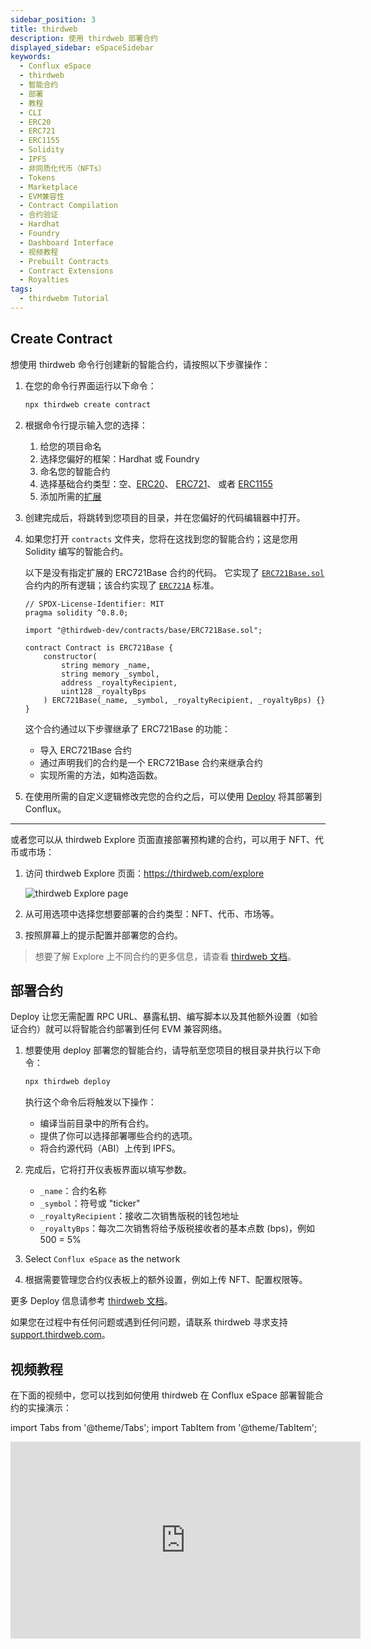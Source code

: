 ```yaml
---
sidebar_position: 3
title: thirdweb
description: 使用 thirdweb 部署合约
displayed_sidebar: eSpaceSidebar
keywords:
  - Conflux eSpace
  - thirdweb
  - 智能合约
  - 部署
  - 教程
  - CLI
  - ERC20
  - ERC721
  - ERC1155
  - Solidity
  - IPFS
  - 非同质化代币（NFTs）
  - Tokens
  - Marketplace
  - EVM兼容性
  - Contract Compilation
  - 合约验证
  - Hardhat
  - Foundry
  - Dashboard Interface
  - 视频教程
  - Prebuilt Contracts
  - Contract Extensions
  - Royalties
tags:
  - thirdwebm Tutorial
---
```


## Create Contract

想使用 thirdweb 命令行创建新的智能合约，请按照以下步骤操作：

1. 在您的命令行界面运行以下命令：

   ```bash
   npx thirdweb create contract
   ```

2. 根据命令行提示输入您的选择：
   1. 给您的项目命名
   2. 选择您偏好的框架：Hardhat 或 Foundry
   3. 命名您的智能合约
   4. 选择基础合约类型：空、[ERC20](https://portal.thirdweb.com/solidity/base-contracts/erc20base)、 [ERC721](https://portal.thirdweb.com/solidity/base-contracts/erc721base)、 或者 [ERC1155](https://portal.thirdweb.com/solidity/base-contracts/erc1155base)
   5. 添加所需的[扩展](https://portal.thirdweb.com/solidity/extensions)

3. 创建完成后，将跳转到您项目的目录，并在您偏好的代码编辑器中打开。

4. 如果您打开 `contracts` 文件夹，您将在这找到您的智能合约；这是您用 Solidity 编写的智能合约。

   以下是没有指定扩展的 ERC721Base 合约的代码。 它实现了 [`ERC721Base.sol`](https://github.com/thirdweb-dev/contracts/blob/main/contracts/base/ERC721Base.sol) 合约内的所有逻辑；该合约实现了 [`ERC721A`](https://github.com/thirdweb-dev/contracts/blob/main/contracts/eip/ERC721A.sol) 标准。

   ```solidity
   // SPDX-License-Identifier: MIT
   pragma solidity ^0.8.0;

   import "@thirdweb-dev/contracts/base/ERC721Base.sol";

   contract Contract is ERC721Base {
       constructor(
           string memory _name,
           string memory _symbol,
           address _royaltyRecipient,
           uint128 _royaltyBps
       ) ERC721Base(_name, _symbol, _royaltyRecipient, _royaltyBps) {}
   }
   ```

   这个合约通过以下步骤继承了 ERC721Base 的功能：

   - 导入 ERC721Base 合约
   - 通过声明我们的合约是一个 ERC721Base 合约来继承合约
   - 实现所需的方法，如构造函数。

5. 在使用所需的自定义逻辑修改完您的合约之后，可以使用 [Deploy](https://portal.thirdweb.com/deploy) 将其部署到 Conflux。

---

或者您可以从 thirdweb Explore 页面直接部署预构建的合约，可以用于 NFT、代币或市场：

1. 访问 thirdweb Explore 页面：https://thirdweb.com/explore

   ![thirdweb Explore page](/img/thirdweb-explore.png)

2. 从可用选项中选择您想要部署的合约类型：NFT、代币、市场等。

3. 按照屏幕上的提示配置并部署您的合约。

> 想要了解 Explore 上不同合约的更多信息，请查看 [thirdweb 文档](https://portal.thirdweb.com/pre-built-contracts)。

## 部署合约

Deploy 让您无需配置 RPC URL、暴露私钥、编写脚本以及其他额外设置（如验证合约）就可以将智能合约部署到任何 EVM 兼容网络。

1. 想要使用 deploy 部署您的智能合约，请导航至您项目的根目录并执行以下命令：

   ```bash
   npx thirdweb deploy
   ```

   执行这个命令后将触发以下操作：

   - 编译当前目录中的所有合约。
   - 提供了你可以选择部署哪些合约的选项。
   - 将合约源代码（ABI）上传到 IPFS。

2. 完成后，它将打开仪表板界面以填写参数。
   - `_name`：合约名称
   - `_symbol`：符号或 "ticker"
   - `_royaltyRecipient`：接收二次销售版税的钱包地址
   - `_royaltyBps`：每次二次销售将给予版税接收者的基本点数 (bps)，例如 500 = 5%

3. Select `Conflux eSpace` as the network

4. 根据需要管理您合约仪表板上的额外设置，例如上传 NFT、配置权限等。

更多 Deploy 信息请参考 [thirdweb 文档](https://portal.thirdweb.com/deploy)。

如果您在过程中有任何问题或遇到任何问题，请联系 thirdweb 寻求支持 [support.thirdweb.com](http://support.thirdweb.com/)。

## 视频教程

在下面的视频中，您可以找到如何使用 thirdweb 在 Conflux eSpace 部署智能合约的实操演示：

import Tabs from '@theme/Tabs';
import TabItem from '@theme/TabItem';

<Tabs>
  <TabItem value="youtube" label="thirdweb tutorial">
<iframe width="560" height="315" src="https://www.youtube.com/embed/Ilkj3ay0Uu4?si=CJmPLankHKlPgkAy" title="YouTube video player" frameborder="0" allow="accelerometer; autoplay; clipboard-write; encrypted-media; gyroscope; picture-in-picture; web-share" allowfullscreen></iframe>
  </TabItem>
</Tabs>
